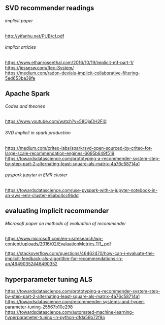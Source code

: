 ## SVD recommender readings
###### implicit paper 
http://yifanhu.net/PUB/cf.pdf

###### implicit articles
https://www.ethanrosenthal.com/2016/10/19/implicit-mf-part-1/ \
https://jessesw.com/Rec-System/ \
https://medium.com/radon-dev/als-implicit-collaborative-filtering-5ed653ba39fe 

## Apache Spark
###### Codes and theories
https://www.youtube.com/watch?v=58OjaDH2FI0 

###### SVD implicit in spark production
https://medium.com/criteo-labs/sparkrsvd-open-sourced-by-criteo-for-large-scale-recommendation-engines-6695b649f519
https://towardsdatascience.com/prototyping-a-recommender-system-step-by-step-part-2-alternating-least-square-als-matrix-4a76c58714a1

###### pyspark jupyter in EMR cluster
https://towardsdatascience.com/use-pyspark-with-a-jupyter-notebook-in-an-aws-emr-cluster-e5abc4cc9bdd



## evaluating implicit recommender 
###### Microsoft paper on methods of evaluation of recommender 
https://www.microsoft.com/en-us/research/wp-content/uploads/2016/02/EvaluationMetrics.TR_.pdf 

https://stackoverflow.com/questions/46462470/how-can-i-evaluate-the-implicit-feedback-als-algorithm-for-recommendations-in-ap/46490352#46490352

## hyperparameter tuning ALS 
https://towardsdatascience.com/prototyping-a-recommender-system-step-by-step-part-2-alternating-least-square-als-matrix-4a76c58714a1 \
https://towardsdatascience.com/recommender-systems-and-hyper-parameter-tuning-25567b10e298 \
https://towardsdatascience.com/automated-machine-learning-hyperparameter-tuning-in-python-dfda59b72f8a


